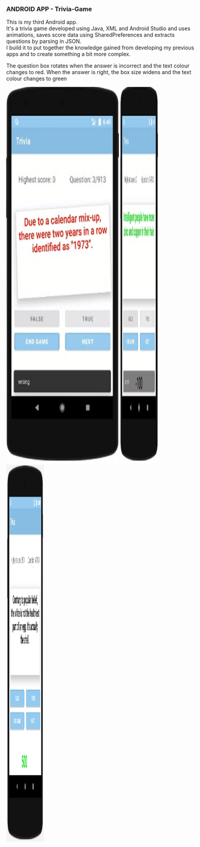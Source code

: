 ### ANDROID APP - Trivia-Game
This is my third Android app. <br/>
It's a trivia game developed using Java, XML and Android Studio and uses animations, saves score data using SharedPreferences and extracts questions by parsing in JSON. <br/>
I build it to put together the knowledge gained from developing my previous apps and to create something a bit more complex. <br/>

The question box rotates when the answer is incorrect and the text colour changes to red.
When the answer is right, the box size widens and the text colour changes to green



 <img src="trivia1.bmp" width="300" height="1000">
 <img src="trivia2.bmp" width="100" height="1000">
 <img src="trivia3.bmp" width="100" height="1000">



